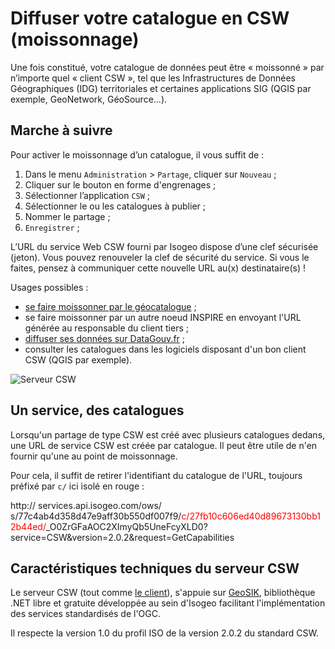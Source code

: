 # Diffuser votre catalogue en CSW (moissonnage)

Une fois constitué, votre catalogue de données peut être « moissonné » par n’importe quel « client CSW », tel que les Infrastructures de Données Géographiques (IDG) territoriales et certaines applications SIG (QGIS par exemple, GeoNetwork, GéoSource...).

## Marche à suivre

Pour activer le moissonnage d’un catalogue, il vous suffit de :

1.	Dans le menu `Administration`  > `Partage`, cliquer sur `Nouveau` ;
2.	Cliquer sur le bouton en forme d'engrenages ;
3.	Sélectionner l’application `CSW` ;
4.	Sélectionner le ou les catalogues à publier ;
5.	Nommer le partage ;
6.	`Enregistrer` ;

L’URL du service Web CSW fourni par Isogeo dispose d’une clef sécurisée (jeton). Vous pouvez renouveler la clef de sécurité du service. Si vous le faites, pensez à communiquer cette nouvelle URL au(x) destinataire(s) !

Usages possibles :
* [se faire moissonner par le géocatalogue](../../pendices/harvest_geocatalogue_fr.html) ;
* se faire moissonner par un autre noeud INSPIRE en envoyant l'URL générée au responsable du client tiers ;
* [diffuser ses données sur DataGouv.fr](../../appendices/bridge_csw2datagouvfr.html) ;
* consulter les catalogues dans les logiciels disposant d'un bon client CSW (QGIS par exemple).

![Serveur CSW](/images/adm_shares_CSW_edit.png "Diffuser les catalogues via le protocole CSW")

## Un service, des catalogues

Lorsqu'un partage de type CSW est créé avec plusieurs catalogues dedans, une URL de service CSW est créée par catalogue. Il peut être utile de n'en fournir qu'une au point de moissonnage.

Pour cela, il suffit de retirer l'identifiant du catalogue de l'URL, toujours préfixé par `c/` ici isolé en rouge :

http:// services.api.isogeo.com/ows/ s/77c4ab4d358d47e9aff30b550df007f9/<span style="color:#FF0000">c/27fb10c606ed40d89673130bb12b44ed/</span>_O0ZrGFaAOC2XImyQb5UneFcyXLD0?service=CSW&version=2.0.2&request=GetCapabilities

## Caractéristiques techniques du serveur CSW

Le serveur CSW (tout comme [le client](../csw_client/csw_harvest.html)), s'appuie sur [GeoSIK](http://geosik.codeplex.com/), bibliothèque .NET libre et gratuite développée au sein d'Isogeo facilitant l'implémentation des services standardisés de l'OGC.

Il respecte la version 1.0 du profil ISO de la version 2.0.2 du standard CSW.

